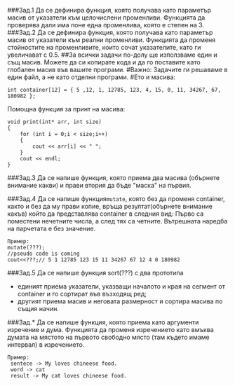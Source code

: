 ###Зад.1
Да се дефинира функция, която получава като параметър масив от указатели към целочислени променливи. Функцията да проверява дали има
поне една променлива, която е степен на 3.
###Зад.2
Да се дефинира функция, която получава като параметър масив от указатели към реални променливи. Функцията да променя стойностите на
променливите, които сочат указателите, като ги увеличават с 0.5.
##За всички задачи по-долу ще използваме един и същ масив. Можете да си копирате кода и да го поставите като глобален масив във вашите програми.
#Важно:
Задачите ги решаваме в един файл, а не като отделни програми.
#Ето и масива:
```
int container[12] = { 5 ,12, 1, 12785, 123, 4, 15, 0, 11, 34267, 67, 180982 };
```
Помощна функция за принт на масива:
```
void print(int* arr, int size)
{
    for (int i = 0;i < size;i++)
	{
		cout << arr[i] << " ";
	}
	cout << endl;
}
```
###Зад.3
Да се напише функция, която приема два масива (обърнете внимание какви) и прави втория да бъде "маска" на първия.

###Зад.4
Да се напише функция``mutate``, която без да променя container, както и без да му прави копие, връща резултат(обърнете внимание какъв) който да представлява container в следния вид:
Първо са поместени нечетните числа, а след тях са четните. Вътрешната наредба на парчетата е без значение. 
```
Пример:
mutate(???);
//pseudo code is coming
cout<<???;// 5 1 12785 123 15 11 34267 67 12 4 0 180982
```
###Зад.5
Да се напише функция sort(???) с два прототипа
- единият приема указатели, указващи началото и края на сегмент от container и го сортират във възходящ ред;
- другият приема масив и неговата размерност и сортира масива по същия начин.

###Зад.*
Да се напише функция, която приема като аргументи изречение и дума. Функцията да променя изречението като вмъква думата на мястото на първото свободно място (там където имаме интервал)  в изречението.
```
Пример:
 sentece -> My loves chineese food.
 word -> cat
 result -> My cat loves chineese food.
 ```
